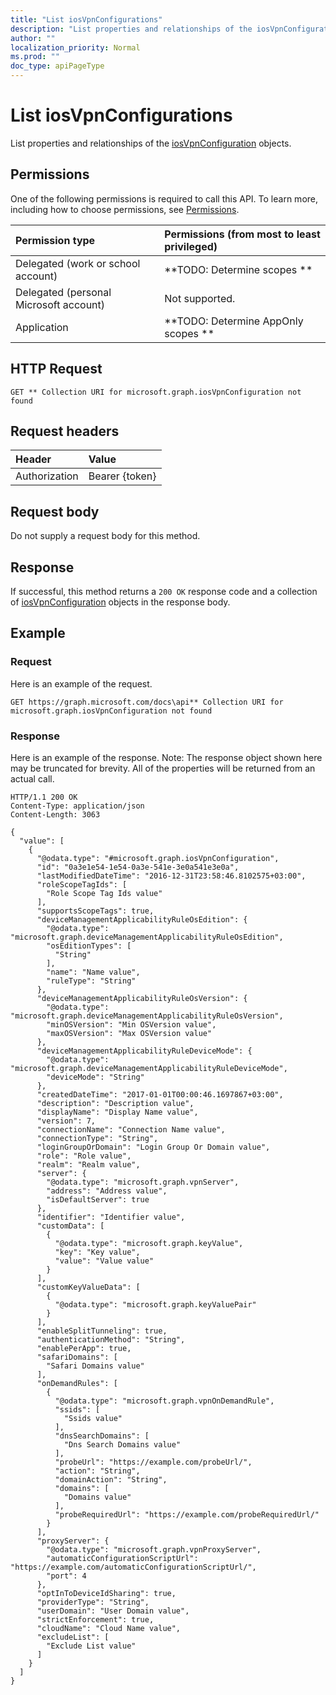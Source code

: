 ```yaml
---
title: "List iosVpnConfigurations"
description: "List properties and relationships of the iosVpnConfiguration objects."
author: ""
localization_priority: Normal
ms.prod: ""
doc_type: apiPageType
---
```


# List iosVpnConfigurations

List properties and relationships of the [iosVpnConfiguration](../resources/iosvpnconfiguration.md) objects.

## Permissions
One of the following permissions is required to call this API. To learn more, including how to choose permissions, see [Permissions](/concepts/permissions-reference.md).

|Permission type|Permissions (from most to least privileged)|
|:---|:---|
|Delegated (work or school account)|**TODO: Determine scopes **|
|Delegated (personal Microsoft account)|Not supported.|
|Application|**TODO: Determine AppOnly scopes **|

## HTTP Request
<!-- {
  "blockType": "ignored"
}
-->
``` http
GET ** Collection URI for microsoft.graph.iosVpnConfiguration not found
```

## Request headers
|Header|Value|
|:---|:---|
|Authorization|Bearer {token}|

## Request body
Do not supply a request body for this method.

## Response
If successful, this method returns a `200 OK` response code and a collection of [iosVpnConfiguration](../resources/iosvpnconfiguration.md) objects in the response body.

## Example

### Request
Here is an example of the request.
<!-- {
  "blockType": "request",
  "name": "get_iosvpnconfiguration"
}
-->
``` http
GET https://graph.microsoft.com/docs\api** Collection URI for microsoft.graph.iosVpnConfiguration not found
```

### Response
Here is an example of the response. Note: The response object shown here may be truncated for brevity. All of the properties will be returned from an actual call.
<!-- {
  "blockType": "response",
  "truncated": true,
  "@odata.type": "collection(microsoft.graph.iosvpnconfiguration)"
}
-->
``` http
HTTP/1.1 200 OK
Content-Type: application/json
Content-Length: 3063

{
  "value": [
    {
      "@odata.type": "#microsoft.graph.iosVpnConfiguration",
      "id": "0a3e1e54-1e54-0a3e-541e-3e0a541e3e0a",
      "lastModifiedDateTime": "2016-12-31T23:58:46.8102575+03:00",
      "roleScopeTagIds": [
        "Role Scope Tag Ids value"
      ],
      "supportsScopeTags": true,
      "deviceManagementApplicabilityRuleOsEdition": {
        "@odata.type": "microsoft.graph.deviceManagementApplicabilityRuleOsEdition",
        "osEditionTypes": [
          "String"
        ],
        "name": "Name value",
        "ruleType": "String"
      },
      "deviceManagementApplicabilityRuleOsVersion": {
        "@odata.type": "microsoft.graph.deviceManagementApplicabilityRuleOsVersion",
        "minOSVersion": "Min OSVersion value",
        "maxOSVersion": "Max OSVersion value"
      },
      "deviceManagementApplicabilityRuleDeviceMode": {
        "@odata.type": "microsoft.graph.deviceManagementApplicabilityRuleDeviceMode",
        "deviceMode": "String"
      },
      "createdDateTime": "2017-01-01T00:00:46.1697867+03:00",
      "description": "Description value",
      "displayName": "Display Name value",
      "version": 7,
      "connectionName": "Connection Name value",
      "connectionType": "String",
      "loginGroupOrDomain": "Login Group Or Domain value",
      "role": "Role value",
      "realm": "Realm value",
      "server": {
        "@odata.type": "microsoft.graph.vpnServer",
        "address": "Address value",
        "isDefaultServer": true
      },
      "identifier": "Identifier value",
      "customData": [
        {
          "@odata.type": "microsoft.graph.keyValue",
          "key": "Key value",
          "value": "Value value"
        }
      ],
      "customKeyValueData": [
        {
          "@odata.type": "microsoft.graph.keyValuePair"
        }
      ],
      "enableSplitTunneling": true,
      "authenticationMethod": "String",
      "enablePerApp": true,
      "safariDomains": [
        "Safari Domains value"
      ],
      "onDemandRules": [
        {
          "@odata.type": "microsoft.graph.vpnOnDemandRule",
          "ssids": [
            "Ssids value"
          ],
          "dnsSearchDomains": [
            "Dns Search Domains value"
          ],
          "probeUrl": "https://example.com/probeUrl/",
          "action": "String",
          "domainAction": "String",
          "domains": [
            "Domains value"
          ],
          "probeRequiredUrl": "https://example.com/probeRequiredUrl/"
        }
      ],
      "proxyServer": {
        "@odata.type": "microsoft.graph.vpnProxyServer",
        "automaticConfigurationScriptUrl": "https://example.com/automaticConfigurationScriptUrl/",
        "port": 4
      },
      "optInToDeviceIdSharing": true,
      "providerType": "String",
      "userDomain": "User Domain value",
      "strictEnforcement": true,
      "cloudName": "Cloud Name value",
      "excludeList": [
        "Exclude List value"
      ]
    }
  ]
}
```


